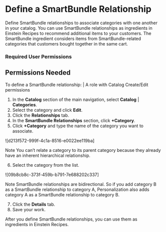 

# Define a SmartBundle Relationship

Define SmartBundle relationships to associate categories with one another in
your catalog. You can use SmartBundle relationships as ingredients in Einstein
Recipes to recommend additional items to your customers. The SmartBundle
ingredient considers items from SmartBundle-related categories that customers
bought together in the same cart.

### Required User Permissions

Permissions Needed  
---  
To define a SmartBundle relationship: | A role with Catalog Create/Edit permissions  
  
  1. In the **Catalog** section of the main navigation, select **Catalog** | **Categories**.
  2. Select the category and click **Edit**.
  3. Click the **Relationships** tab.
  4. In the **SmartBundle Relationships** section, click **+Category**.
  5. Click **+Category** and type the name of the category you want to associate.

![d213f572-999f-4c1a-8516-e0022ee119ba]

Note You can’t relate a category to its parent category because they already
have an inherent hierarchical relationship.

  6. Select the category from the list.

![09b8cb8c-373f-459b-b791-7e688202c337]

Note SmartBundle relationships are bidirectional. So if you add category B as
a SmartBundle relationship to category A, Personalization also adds category A
as a SmartBundle relationship to category B.

  7. Click the **Details** tab.
  8. Save your work.

After you define SmartBundle relationships, you can use them as ingredients in
Einstein Recipes.

